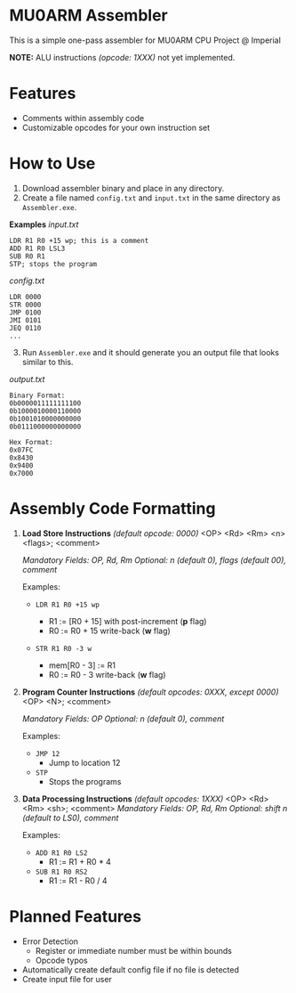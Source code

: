 # MU0ARM Assembler
This is a simple one-pass assembler for MU0ARM CPU Project @ Imperial

**NOTE:** ALU instructions *(opcode: 1XXX)* not yet implemented.

# Features
- Comments within assembly code
- Customizable opcodes for your own instruction set

# How to Use
1. Download assembler binary and place in any directory.
2. Create a file named `config.txt` and `input.txt` in the same directory as `Assembler.exe`.

**Examples**
*input.txt*

    LDR R1 R0 +15 wp; this is a comment
    ADD R1 R0 LSL3
    SUB R0 R1
    STP; stops the program


*config.txt*

    LDR 0000
    STR 0000
    JMP 0100
    JMI 0101
    JEQ 0110
    ...

3. Run `Assembler.exe` and it should generate you an output file that looks similar to this.

*output.txt*

    Binary Format:
    0b0000011111111100
    0b1000010000110000
    0b1001010000000000
    0b0111000000000000
     
    Hex Format:
    0x07FC
    0x8430
    0x9400
    0x7000

# Assembly Code Formatting
1. **Load Store Instructions** *(default opcode: 0000)*
	\<OP\> \<Rd\> \<Rm\> \<n\> \<flags\>; \<comment\>
	
	*Mandatory Fields: OP, Rd, Rm
	Optional: n (default 0), flags (default 00), comment*

	Examples:
	- `LDR R1 R0 +15 wp`
		- R1 := [R0 + 15] with post-increment (**p** flag) 
		- R0 := R0 + 15 write-back (**w** flag)
	
	-  `STR R1 R0 -3 w`
		- mem[R0 - 3] := R1
		- R0 := R0 - 3 write-back (**w** flag)

2. **Program Counter Instructions** *(default opcodes: 0XXX, except 0000)*
	\<OP\> \<N\>; \<comment\>
	
	*Mandatory Fields: OP
	Optional: n (default 0), comment*

	Examples:
	- `JMP 12` 
		- Jump to location 12
	- `STP`
		- Stops the programs

3. **Data Processing Instructions** *(default opcodes: 1XXX)*
	\<OP\> \<Rd\> \<Rm\> \<sh\>; \<comment\>
	*Mandatory Fields: OP, Rd, Rm
	Optional: shift n (default to LS0), comment*

	Examples:
	- `ADD R1 R0 LS2`
		- R1 := R1 + R0 * 4
	- `SUB R1 R0 RS2`
		- R1 := R1 - R0 / 4

# Planned Features
- Error Detection
	- Register or immediate number must be within bounds
	- Opcode typos
- Automatically create default config file if no file is detected
- Create input file for user
